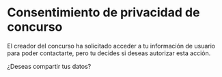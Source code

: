 # Consentimiento de privacidad de concurso

El creador del concurso ha solicitado acceder a tu información de usuario para poder contactarte, pero tu decides si deseas autorizar esta acción.

¿Deseas compartir tus datos?
